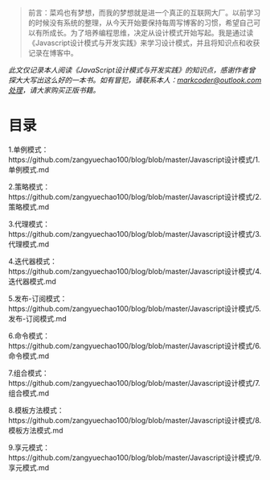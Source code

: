 >前言：菜鸡也有梦想，而我的梦想就是进一个真正的互联网大厂。以前学习的时候没有系统的整理，从今天开始要保持每周写博客的习惯，希望自己可以有所成长。为了培养编程思维，决定从设计模式开始写起。我是通过读《Javascript设计模式与开发实践》来学习设计模式，并且将知识点和收获记录在博客中。


<em>此文仅记录本人阅读《JavaScript设计模式与开发实践》的知识点，感谢作者曾探大大写出这么好的一本书。如有冒犯，请联系本人：markcoder@outlook.com处理，请大家购买正版书籍。</em>

<h1>目录</h1>
<p>1.单例模式：https://github.com/zangyuechao100/blog/blob/master/Javascript设计模式/1.单例模式.md</p>
<p>2.策略模式：https://github.com/zangyuechao100/blog/blob/master/Javascript设计模式/2.策略模式.md</p>
<p>3.代理模式：https://github.com/zangyuechao100/blog/blob/master/Javascript设计模式/3.代理模式.md</p>
<p>4.迭代器模式：https://github.com/zangyuechao100/blog/blob/master/Javascript设计模式/4.迭代器模式.md</p>
<p>5.发布-订阅模式：https://github.com/zangyuechao100/blog/blob/master/Javascript设计模式/5.发布-订阅模式.md</p>
<p>6.命令模式：https://github.com/zangyuechao100/blog/blob/master/Javascript设计模式/6.命令模式.md</p>
<p>7.组合模式：https://github.com/zangyuechao100/blog/blob/master/Javascript设计模式/7.组合模式.md</p>
<p>8.模板方法模式：https://github.com/zangyuechao100/blog/blob/master/Javascript设计模式/8.模板方法模式.md</p>
<p>9.享元模式：https://github.com/zangyuechao100/blog/blob/master/Javascript设计模式/9.享元模式.md</p>